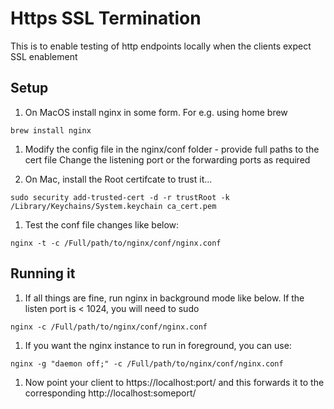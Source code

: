 # Https SSL Termination 

This is to enable testing of http endpoints locally when the clients expect SSL enablement

## Setup

1. On MacOS install nginx in some form. For e.g. using home brew

```
brew install nginx
```

1. Modify the config file in the nginx/conf folder - provide full paths to the cert file
Change the listening port or the forwarding ports as required

1. On Mac, install the Root certifcate to trust it... 

```
sudo security add-trusted-cert -d -r trustRoot -k /Library/Keychains/System.keychain ca_cert.pem
```

1. Test the conf file changes like below:

```
nginx -t -c /Full/path/to/nginx/conf/nginx.conf
```

## Running it 
1. If all things are fine, run nginx in background mode like below. If the listen port is < 1024, you will need to sudo

```
nginx -c /Full/path/to/nginx/conf/nginx.conf
```

1. If you want the nginx instance to run in foreground, you can use:
```
nginx -g "daemon off;" -c /Full/path/to/nginx/conf/nginx.conf
```

1. Now point your client to https://localhost:port/<something> and this forwards it to the corresponding http://localhost:someport/<something> 




